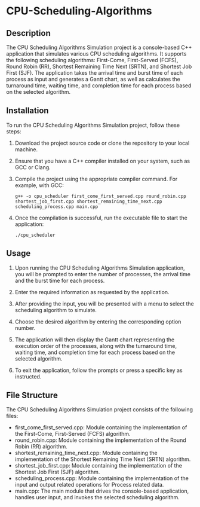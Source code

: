 # CPU-Scheduling-Algorithms
## Description

The CPU Scheduling Algorithms Simulation project is a console-based C++ application that simulates various CPU scheduling algorithms. It supports the following scheduling algorithms: First-Come, First-Served (FCFS), Round Robin (RR), Shortest Remaining Time Next (SRTN), and Shortest Job First (SJF). The application takes the arrival time and burst time of each process as input and generates a Gantt chart, as well as calculates the turnaround time, waiting time, and completion time for each process based on the selected algorithm.


## Installation

To run the CPU Scheduling Algorithms Simulation project, follow these steps:
1) Download the project source code or clone the repository to your local machine.

2) Ensure that you have a C++ compiler installed on your system, such as GCC or Clang.

3) Compile the project using the appropriate compiler command. For example, with GCC:

   `g++ -o cpu_scheduler first_come_first_served.cpp round_robin.cpp shortest_job_first.cpp shortest_remaining_time_next.cpp scheduling_process.cpp main.cpp`
4) Once the compilation is successful, run the executable file to start the application:

   `./cpu_scheduler`

## Usage
1) Upon running the CPU Scheduling Algorithms Simulation application, you will be prompted to enter the number of processes, the arrival time and the burst time for each process.

2) Enter the required information as requested by the application.

3) After providing the input, you will be presented with a menu to select the scheduling algorithm to simulate.

4) Choose the desired algorithm by entering the corresponding option number.

5) The application will then display the Gantt chart representing the execution order of the processes, along with the turnaround time, waiting time, and completion time for each process based on the selected algorithm.

6) To exit the application, follow the prompts or press a specific key as instructed.

## File Structure
The CPU Scheduling Algorithms Simulation project consists of the following files:
 * first_come_first_served.cpp: Module containing the implementation of the First-Come, First-Served (FCFS) algorithm.
 * round_robin.cpp: Module containing the implementation of the Round Robin (RR) algorithm.
 * shortest_remaining_time_next.cpp: Module containing the implementation of the Shortest Remaining Time Next (SRTN) algorithm.
 * shortest_job_first.cpp: Module containing the implementation of the Shortest Job First (SJF) algorithm.
 * scheduling_process.cpp: Module containing the implementation of the input and output related operations for Process related data.
 * main.cpp: The main module that drives the console-based application, handles user input, and invokes the selected scheduling algorithm.
